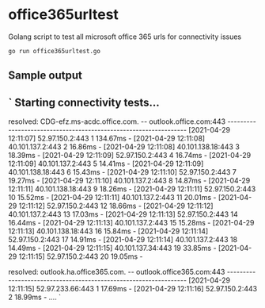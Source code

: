 # office365urltest
Golang script to test all microsoft office 365 urls for connectivity issues

`go run office365urltest.go`

## Sample output

`
Starting connectivity tests...
-------------------------------------------------------------------

resolved:  CDG-efz.ms-acdc.office.com.
-- outlook.office.com:443 -----------------------------------------------------------------
[2021-04-29 12:11:07] 52.97.150.2:443      1     134.67ms -
[2021-04-29 12:11:08] 40.101.137.2:443     2     16.86ms -
[2021-04-29 12:11:08] 40.101.138.18:443    3     18.39ms -
[2021-04-29 12:11:09] 52.97.150.2:443      4     16.74ms -
[2021-04-29 12:11:09] 40.101.137.2:443     5     14.41ms -
[2021-04-29 12:11:09] 40.101.138.18:443    6     15.43ms -
[2021-04-29 12:11:10] 52.97.150.2:443      7     19.27ms -
[2021-04-29 12:11:10] 40.101.137.2:443     8     14.87ms -
[2021-04-29 12:11:11] 40.101.138.18:443    9     18.26ms -
[2021-04-29 12:11:11] 52.97.150.2:443      10    15.52ms -
[2021-04-29 12:11:11] 40.101.137.2:443     11    20.01ms -
[2021-04-29 12:11:12] 52.97.150.2:443      12    18.66ms -
[2021-04-29 12:11:12] 40.101.137.2:443     13    17.03ms -
[2021-04-29 12:11:13] 52.97.150.2:443      14    16.44ms -
[2021-04-29 12:11:13] 40.101.137.2:443     15    15.28ms -
[2021-04-29 12:11:13] 40.101.138.18:443    16    15.84ms -
[2021-04-29 12:11:14] 52.97.150.2:443      17    14.91ms -
[2021-04-29 12:11:14] 40.101.137.2:443     18    14.49ms -
[2021-04-29 12:11:15] 40.101.137.34:443    19    33.85ms -
[2021-04-29 12:11:15] 52.97.150.2:443      20    19.05ms -

resolved:  outlook.ha.office365.com.
-- outlook.office365.com:443 -----------------------------------------------------------------
[2021-04-29 12:11:15] 52.97.233.66:443     1     17.69ms -
[2021-04-29 12:11:16] 52.97.150.2:443      2     18.99ms -
....
`
